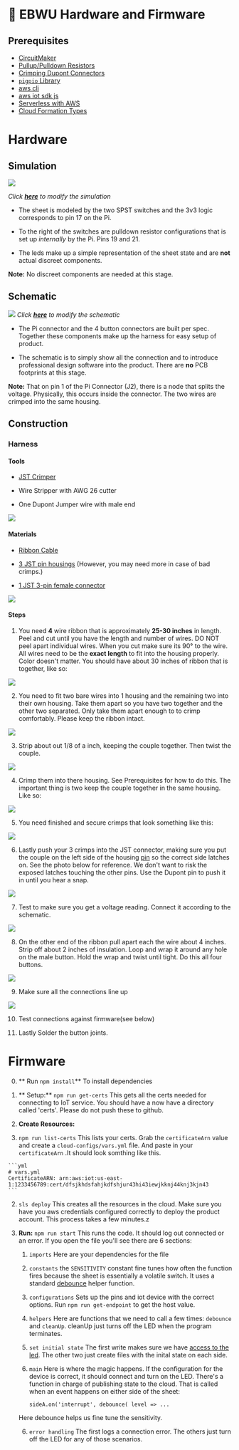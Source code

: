 # 🤖 EBWU Hardware and Firmware 

## Prerequisites
- [CircuitMaker](https://documentation.circuitmaker.com/display/CMAK/Exploring+CircuitMaker)
- [Pullup/Pulldown Resistors](https://youtu.be/Bqk6M_XdIC0)
- [Crimping Dupont Connectors](https://youtu.be/GkbOJSvhCgU)
- [`pigpio` Library](https://github.com/fivdi/pigpio)
- [aws cli](http://docs.aws.amazon.com/cli/latest/reference/iot/index.html)
- [aws iot sdk js](https://github.com/aws/aws-iot-device-sdk-js)
- [Serverless with AWS](https://serverless.com/framework/docs/providers/aws/)
- [Cloud Formation Types](docs.aws.amazon.com/AWSCloudFormation/latest/UserGuide/aws-template-resource-type-ref.html)
# Hardware
## Simulation
![](https://i.gyazo.com/518f230c382b9eb15ae46f08db553f62.gif)

*Click **[here](http://everycircuit.com/circuit/6401615620997120)** to modify the simulation*


- The sheet is modeled by the two SPST switches and the 3v3 logic corresponds to pin 17 on the Pi.

- To the right of the switches are pulldown resistor configurations that is set up *internally* by the Pi. Pins 19 and 21.  

- The leds make up a simple representation of the sheet state and are **not** actual discreet components.  

**Note:**  No discreet components are needed at this stage.

## Schematic
![](https://i.gyazo.com/1f86d4872b94582664dec2c3feab5334.png)
*Click **[here](https://workspace.circuitmaker.com/Projects/Details/Joe-Narvaez/ebwu)** to modify the schematic*

- The Pi connector and the 4 button connectors are built per spec. Together these components make up the harness for easy setup of product.

- The schematic is to simply show all the connection and to introduce professional design software into the product. There are **no** PCB footprints at this stage.  

**Note:** That on pin 1 of the Pi Connector (J2), there is a node that splits the voltage. Physically, this occurs inside the connector. The two wires are crimped into the same housing.


## Construction
### Harness
#### Tools

 - [JST Crimper](http://a.co/7kAxJBj)

 - Wire Stripper with AWG 26 cutter

 - One Dupont Jumper wire with male end

 ![](https://i.imgur.com/egDGo70.jpg)

#### Materials
- [Ribbon Cable](http://a.co/e49JKGi)

- [3 JST pin housings](http://a.co/8123Xy4) (However, you may need more in case of bad crimps.)

- [1 JST 3-pin female connector](http://a.co/8123Xy4)

![](https://i.imgur.com/81Xt63i.jpg)
#### Steps
1. You need **4** wire  ribbon that is approximately **25-30 inches** in length. Peel and cut until you have the length and number of wires. DO NOT peel apart individual wires. When you cut make sure its 90° to the wire. All wires need to be the **exact length** to fit into the housing properly. Color doesn't matter. You should have about 30 inches of ribbon that is together, like so:

  ![](https://i.imgur.com/ODABN1Z.jpg)

2. You need to fit two bare wires into 1 housing and the remaining two into their own housing. Take them apart so you have two together and the other two separated. Only take them apart enough to to crimp comfortably. Please keep the ribbon intact.

  ![](https://i.imgur.com/AEI57sp.jpg)

3. Strip about out 1/8 of a inch, keeping the couple together. Then twist the couple.

  ![](https://i.imgur.com/w0xTqft.jpg)

4. Crimp them into there housing. See Prerequisites for how to do this. The important thing is two keep the couple together in the same housing. Like so:

  ![](https://i.imgur.com/TwAGWJj.jpg)

5. You need finished and secure crimps that look something like this:   

  ![](https://i.imgur.com/DWoFlBQ.jpg)

6. Lastly push your 3 crimps into the JST connector, making sure you put the couple on the left side of the housing [pin](https://i.gyazo.com/2ec7647abea16c5264b9a2ddd9c1c047.png) so the correct side latches on.  See the photo  below for reference. We don't want to risk the exposed latches touching the other pins. Use the Dupont pin to push it in until you hear a snap.

  ![](https://i.imgur.com/3t5m7od.jpg)

7. Test to make sure you get a voltage reading. Connect it according to the schematic.

  ![](https://i.imgur.com/9mUZBV3.jpg)

8. On the other end of the ribbon pull apart each the wire about 4 inches.  Strip off about 2 inches of insulation.  Loop and wrap it around any hole on the male button. Hold the wrap and twist until tight.  Do this all four buttons.

  ![](https://i.imgur.com/OcWUHeq.jpg)

9. Make sure all the connections line up

  ![](https://i.imgur.com/xpAGCi9.jpg)

10. Test connections against firmware(see below)

10. Lastly Solder the button joints.

# Firmware
0. ** Run `npm install`** To install dependencies

1. ** Setup:** `npm run get-certs` This gets all the certs needed for connecting to IoT service. You should have a now have a directory  called 'certs'. Please do not push these to github.

2. **Create Resources:**
  1. `npm run list-certs`  This lists your certs. Grab the `certificateArn` value  and create a `cloud-configs/vars.yml` file. And paste in your `certificateArn` .It should look somthing like this.

    ```yml
    # vars.yml
    CertificateARN: arn:aws:iot:us-east-1:1233456789:cert/dfsjkhdsfahjkdfshjur43hi43iewjkknj44knj3kjn43
    ```

  2. `sls deploy` This creates all the resources in the cloud. Make sure you have you aws credentials configured correctly to deploy the product account. This process takes a few minutes.z

3. **Run:** `npm run start` This runs the code. It should log out connected or an error. If you open the file you'll see there are 6 sections:

    1. `imports` Here are your dependencies for the file

    2. `constants`  the `SENSITIVITY` constant fine tunes how often the function fires because the sheet is essentially a volatile switch. It uses a standard [debounce](http://whatis.techtarget.com/definition/debouncing) helper function.

    2. `configurations`  Sets up the pins and iot device with the correct options. Run `npm run get-endpoint` to get the host value.

    3. `helpers` Here are functions that we need to call a few times: `debounce` and `cleanUp`. cleanUp just turns off the LED when the program terminates.

    4. `set initial state` The first write makes sure we have [access to the led](https://raspberrypi.stackexchange.com/questions/697/how-do-i-control-the-system-leds-using-my-software). The other two just create files with the inital state on each side.

    5. `main` Here is where the magic happens. If the configuration for the device is correct,  it should connect and turn on the LED. There's a function in charge of publishing state to the cloud. That is called when an event happens on either side of the sheet:

        `sideA.on('interrupt', debounce( level => ...`

    Here debounce helps us fine tune the sensitivity.

    6. `error handling` The first logs a connection error. The others just turn off the LED for any of those scenarios.
